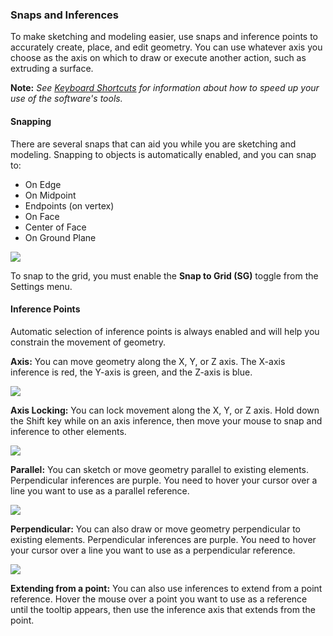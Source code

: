 ### Snaps and Inferences
To make sketching and modeling easier, use snaps and inference points to accurately create, place, and edit geometry. You can use whatever axis you choose as the axis on which to draw or execute another action, such as extruding a surface.

**Note:** *See [Keyboard Shortcuts](../Appendix/keyboard-shortcuts.md) for information about how to speed up your use of the software's tools.*



#### Snapping

There are several snaps that can aid you while you are sketching and modeling. Snapping to objects is automatically enabled, and you can snap to:

* On Edge
* On Midpoint
* Endpoints (on vertex)
* On Face
* Center of Face
* On Ground Plane

![](images/GUID-10AC3DDC-0BB3-4C3A-9BA3-4DE37FE97ADF-low.png)

To snap to the grid, you must enable the **Snap to Grid (SG)** toggle from the Settings menu.

#### Inference Points

Automatic selection of inference points is always enabled and will help you constrain the movement of geometry.

**Axis:** You can move geometry along the X, Y, or Z axis. The X-axis inference is red, the Y-axis is green, and the Z-axis is blue.

![](images/GUID-DD1207BA-33C0-46B5-924E-E3B7AD4CBF1F-low.png)

**Axis Locking:** You can lock movement along the X, Y, or Z axis. Hold down the Shift key while on an axis inference, then move your mouse to snap and inference to other elements.

![](images/GUID-004B3D60-83E4-402F-9080-6AA80441FCB3-low.png)

**Parallel:** You can sketch or move geometry parallel to existing elements. Perpendicular inferences are purple. You need to hover your cursor over a line you want to use as a parallel reference.

![](images/GUID-63C305D6-8313-44A3-94F0-9A84199E2D86-low.png)

**Perpendicular:** You can also draw or move geometry perpendicular to existing elements. Perpendicular inferences are purple. You need to hover your cursor over a line you want to use as a perpendicular reference.

![](images/GUID-116D4EA4-F84E-4796-8755-627A1149266B-low.png)

**Extending from a point:** You can also use inferences to extend from a point reference. Hover the mouse over a point you want to use as a reference until the tooltip appears, then use the inference axis that extends from the point.